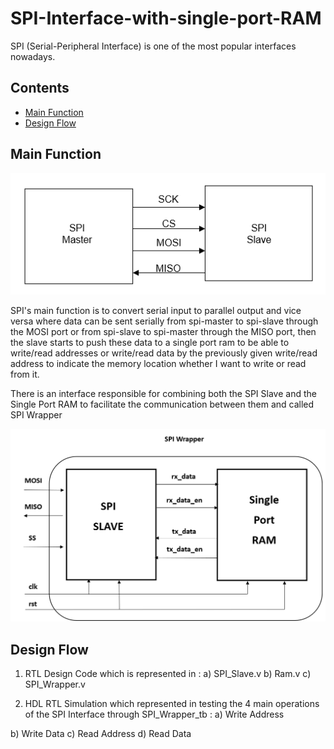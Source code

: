 # SPI-Interface-with-single-port-RAM

SPI (Serial-Peripheral Interface) is one of the most popular interfaces nowadays.

## Contents

- [Main Function](#main_function)
- [Design Flow](#design_flow)

## Main Function
<div align="center">
  <img src="https://github.com/KareemAtefEECE/SPI-Interface-with-single-port-RAM/blob/main/images/Figure1.png" alt=" SPI Diagram">
</div>



SPI's main function is to convert serial input to parallel output and vice versa where data can be sent serially from spi-master to spi-slave through the MOSI port or from spi-slave to spi-master through the MISO port, then the slave starts to push these data to a single port ram to be able to write/read addresses or write/read data by the previously given write/read address to indicate the memory location whether I want to write or read from it.

There is an interface responsible for combining both the SPI Slave and the Single Port RAM to facilitate the communication between them and called SPI Wrapper

<div align="center">
  <img src="https://github.com/KareemAtefEECE/SPI-Interface-with-single-port-RAM/blob/main/images/Figure2.png" alt=" SPI Wrapper Diagram">
</div>


## Design Flow

1) RTL Design Code which is represented in :
   a) SPI_Slave.v
   b) Ram.v
   c) SPI_Wrapper.v

2) HDL RTL Simulation which represented in testing the 4 main operations of the SPI Interface through SPI_Wrapper_tb :
  a) Write Address



  b) Write Data
  c) Read Address
  d) Read Data
